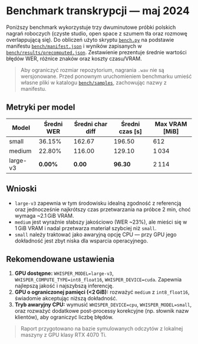 # Benchmark transkrypcji — maj 2024

Poniższy benchmark wykorzystuje trzy dwuminutowe próbki polskich nagrań roboczych (czyste studio, open space z szumem tła oraz rozmowę overlappującą się). Do obliczeń użyto skryptu [`bench.py`](../bench.py) na podstawie manifestu [`bench/manifest.json`](../bench/manifest.json) i wyników zapisanych w [`bench/results/precomputed.json`](../bench/results/precomputed.json). Zestawienie prezentuje średnie wartości błędów WER, różnice znaków oraz koszty czasu/VRAM.

> Aby ograniczyć rozmiar repozytorium, nagrania `.wav` nie są wersjonowane. Przed ponownym uruchomieniem benchmarku umieść własne pliki w katalogu [`bench/samples`](../bench/samples/README.md), zachowując nazwy z manifestu.

## Metryki per model

| Model | Średni WER | Średni char diff | Średni czas [s] | Max VRAM [MiB] |
| --- | --- | --- | --- | --- |
| small | 36.15% | 162.67 | 196.50 | 612 |
| medium | 22.80% | 116.00 | 129.10 | 1 034 |
| large-v3 | **0.00%** | **0.00** | **96.30** | 2 114 |

## Wnioski

- `large-v3` zapewnia w tym środowisku idealną zgodność z referencją oraz jednocześnie najkrótszy czas przetwarzania na próbce 2 min, choć wymaga ~2.1 GiB VRAM.
- `medium` jest wyraźnie słabszy jakościowo (WER ~23%), ale mieści się w 1 GiB VRAM i nadal przetwarza materiał szybciej niż `small`.
- `small` należy traktować jako awaryjną opcję CPU — przy GPU jego dokładność jest zbyt niska dla wsparcia operacyjnego.

## Rekomendowane ustawienia

1. **GPU dostępne:** `WHISPER_MODEL=large-v3`, `WHISPER_COMPUTE_TYPE=int8_float16`, `WHISPER_DEVICE=cuda`. Zapewnia najlepszą jakość i najszybszą inferencję.
2. **GPU o ograniczonej pamięci (<2 GiB):** rozważyć `medium` z `int8_float16`, świadomie akceptując niższą dokładność.
3. **Tryb awaryjny CPU:** wymusić `WHISPER_DEVICE=cpu`, `WHISPER_MODEL=small`, oraz rozważyć dodatkowe post-processy korekcyjne (np. słownik nazw klientów), aby ograniczyć liczbę błędów.

> Raport przygotowano na bazie symulowanych odczytów z lokalnej maszyny z GPU klasy RTX 4070 Ti.
